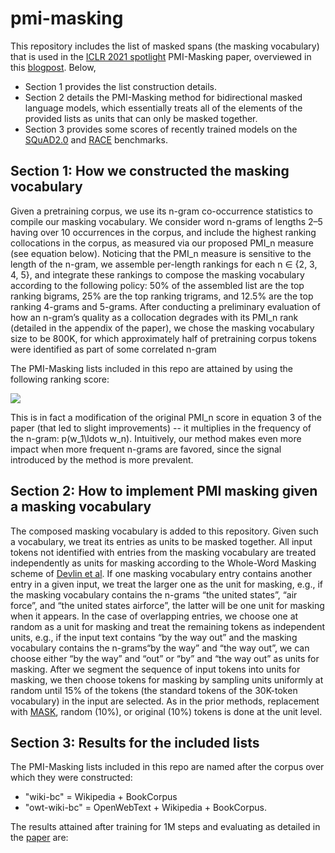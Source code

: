 # pmi-masking
This repository includes the list of masked spans (the masking vocabulary) that is used in the [ICLR 2021 spotlight](https://iclr.cc/virtual/2021/spotlight/3496) PMI-Masking paper, overviewed in this [blogpost](https://www.ai21.com/blog/pmi-masking). Below,

* Section 1 provides the list construction details. 
* Section 2 details the PMI-Masking method for bidirectional masked language models, which essentially treats all of the elements of the provided lists as units that can only be masked together. 
* Section 3 provides some scores of recently trained models on the [SQuAD2.0](https://rajpurkar.github.io/SQuAD-explorer/) and [RACE](https://www.cs.cmu.edu/~glai1/data/race/) benchmarks.

## Section 1: How we constructed the masking vocabulary

Given a pretraining corpus, we use its n-gram co-occurrence statistics to compile our masking vocabulary. We consider word n-grams of lengths 2–5 having over 10 occurrences in the corpus, and include the highest ranking collocations in the corpus, as measured via our proposed PMI_n measure (see equation below). Noticing that the PMI_n measure is sensitive to the length of the n-gram, we assemble per-length rankings for each n ∈ {2, 3, 4, 5}, and integrate these rankings to compose the masking vocabulary according to the following policy: 50% of the assembled list  are the top ranking bigrams, 25%  are the top ranking trigrams, and 12.5% are the top ranking 4-grams and 5-grams. After conducting a preliminary evaluation of how an n-gram’s quality as a collocation degrades with its PMI_n rank (detailed in the appendix of the paper), we chose the masking vocabulary size to be 800K, for which approximately half of pretraining corpus tokens were identified as part of some correlated n-gram

The PMI-Masking lists included in this repo are attained by using the following ranking score:

<img src="https://render.githubusercontent.com/render/math?math=\textrm{PMI}_n(w_1\ldots w_n)=\min_{\sigma\in\textrm{seg}(w_1\ldots w_n)}\log\frac{p^2(w_1\ldots w_n)}{\prod_{s\in\sigma}p(s)}">



This is in fact a modification of the original PMI_n score in equation 3 of the paper (that led to slight improvements) -- it multiplies in the frequency of the n-gram: p(w_1\ldots w_n). Intuitively, our method makes even more impact when more frequent n-grams are favored, since the signal introduced by the method is more prevalent.  

## Section 2: How to implement PMI masking given a masking vocabulary

The composed masking vocabulary is added to this repository. Given such a vocabulary, we treat its entries as units to be masked together. All input tokens not identified with entries from the masking vocabulary are treated independently as units for masking according to the Whole-Word Masking scheme of [Devlin et al](https://github.com/google-research/bert). If one masking vocabulary entry contains another entry in a given input, we treat the larger one as the unit for masking, e.g., if the masking vocabulary contains the n-grams “the united states”, “air force”, and “the united states airforce”, the latter will be one unit for masking when it appears. In the case of overlapping entries, we choose one at random as a unit for masking and treat the remaining tokens as independent units, e.g., if the input text contains “by the way out” and the masking vocabulary contains the n-grams“by the way” and “the way out”, we can choose either “by the way” and “out” or “by” and “the way out” as units for masking. After we segment the sequence of input tokens into units for masking, we then choose tokens for masking by sampling units uniformly at random until 15% of the tokens (the standard tokens of the 30K-token vocabulary) in the input are selected. As in the prior methods, replacement with [MASK](80%), random (10%), or original (10%) tokens is done at the unit level.

## Section 3: Results for the included lists

The PMI-Masking lists included in this repo are named after the corpus over which they were constructed:
* "wiki-bc" = Wikipedia + BookCorpus
* "owt-wiki-bc" = OpenWebText + Wikipedia + BookCorpus.  

The results attained after training for 1M steps and evaluating as detailed in the [paper](https://openreview.net/forum?id=3Aoft6NWFej) are:
